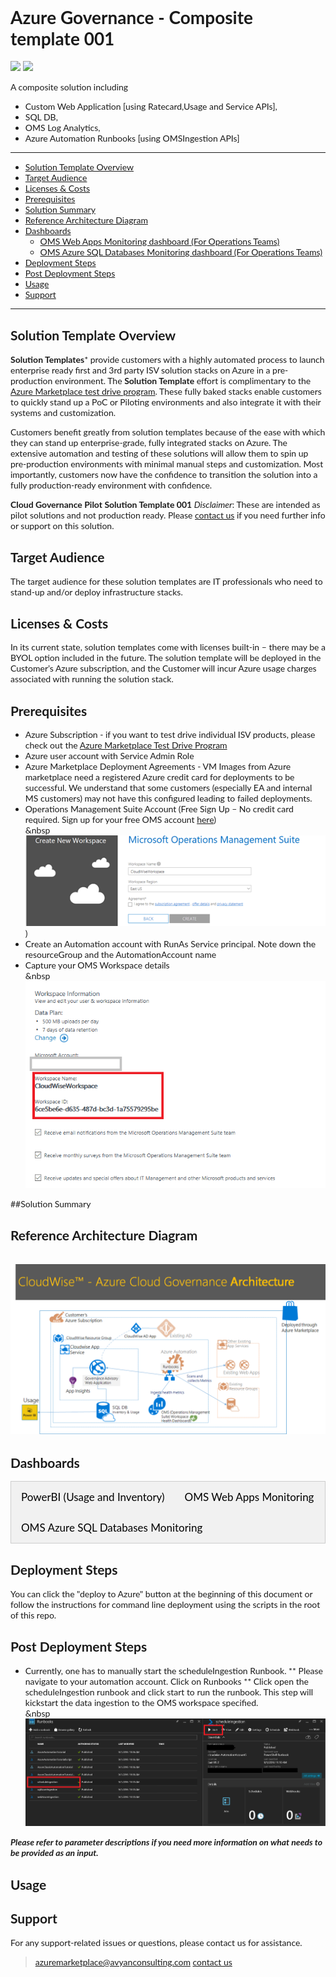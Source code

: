 <body>

<h1 style:"color:purple;"> Azure Governance - Composite template 001 </h1>

<a href="https://portal.azure.com/#create/Microsoft.Template/uri/https%3A%2F%2Fraw.githubusercontent.com%2FAvyanConsultingCorp%2Fazure-quickstart-templates%2Fmaster%2Fazure-governance-cloudwise%2Fazuredeploy.json" target="_blank"><img src="http://azuredeploy.net/deploybutton.png"/></a>
<a href="http://armviz.io/#/?load=https%3A%2F%2Fraw.githubusercontent.com%2FAvyanConsultingCorp%2Fazure-quickstart-templates%2Fmaster%2Fazure-governance-cloudwise%2Fazuredeploy.json" target="_blank"> <img src="http://armviz.io/visualizebutton.png"/></a>

A composite solution including 

 - Custom Web Application [using Ratecard,Usage and Service APIs], 
 - SQL DB, 
 - OMS Log Analytics, 
 - Azure Automation Runbooks [using OMSIngestion APIs] 

----------


<!-- TOC -->

- [Solution Template Overview](#solution-template-overview)
- [Target Audience](#target-audience)
- [Licenses & Costs](#licenses-costs)
- [Prerequisites](#prerequisites)
- [Solution Summary](#solution-summary)
- [Reference Architecture Diagram](#reference-architecture-diagram)
- [Dashboards](#dashboards)
    - [OMS Web Apps Monitoring dashboard (For Operations Teams)](#oms-web-apps-monitoring-dashboard-for-operations-teams)
    - [OMS Azure SQL Databases Monitoring dashboard (For Operations Teams)](#oms-azure-sql-databases-monitoring-dashboard-for-operations-teams)
- [Deployment Steps](#deployment-steps)
- [Post Deployment Steps](#post-deployment-steps)
- [Usage](#usage)
- [Support](#support)

<!-- /TOC -->


----------


<a name="overview"></a>
## Solution Template Overview  

**Solution Templates*** provide customers with a highly automated process to launch enterprise ready first and 3rd party ISV solution stacks on Azure in a pre-production environment. The **Solution Template** effort is complimentary to the [Azure Marketplace test drive program](https://azure.microsoft.com/en-us/marketplace/test-drives/). These fully baked stacks enable customers to quickly stand up a PoC or Piloting environments and also integrate it with their systems and customization.

Customers benefit greatly from solution templates because of the ease with which they can stand up enterprise-grade, fully integrated stacks on Azure. The extensive automation and testing of these solutions will allow them to spin up pre-production environments with minimal manual steps and customization.  Most importantly, customers now have the confidence to transition the solution into a fully production-ready environment with confidence.

**Cloud Governance Pilot Solution Template 001** 
*Disclaimer*: These are intended as pilot solutions and not production ready.
Please [contact us](mailto:azuremarketplace@avyanconsulting.com) if you need further info or support on this solution.


<a name="overview"></a>
## Target Audience
The target audience for these solution templates are IT professionals who need to stand-up and/or deploy infrastructure stacks.

## Licenses & Costs
In its current state, solution templates come with licenses built-in – there may be a BYOL option included in the future. The solution template will be deployed in the Customer’s Azure subscription, and the Customer will incur Azure usage charges associated with running the solution stack.


<a name="prereqs"></a>
## Prerequisites
* Azure Subscription - if you want to test drive individual ISV products, please check out the [Azure Marketplace Test Drive Program ](https://azure.microsoft.com/en-us/marketplace/test-drives/)
* Azure user account with Service Admin Role
* Azure Marketplace Deployment Agreements - VM Images from Azure marketplace need a registered Azure credit card for deployments to be successful. We understand that some customers (especially EA and internal MS customers) may not have this configured leading to failed deployments.   
* Operations Management Suite Account (Free Sign Up – No credit card required. Sign up for your free OMS account [here](https://www.microsoft.com/en-us/cloud-platform/operations-management-suite))
    <br/> &nbsp ![](images/CreateOMSWorkspace.png))
* Create an Automation account with RunAs Service principal. Note down the resourceGroup and the AutomationAccount name
* Capture your OMS Workspace details <br/> &nbsp ![](images/CaptureWorkspaceInformation.png)
 
##Solution Summary

 
<a name="refarch"></a>
## Reference Architecture Diagram
<br/> ![[](images/CloudWiseArchitecture.png)](images/CloudWiseArchitecture.png)

<a name="dashboards"></a>
## Dashboards
<ul class="tab">
  <li><a href="#" class="tablinks" onclick="openCity(event, 'PowerBI')">PowerBI  (Usage and Inventory)</a></li>
  <li><a href="#" class="tablinks" onclick="openCity(event, 'OMSWebApp')">OMS Web Apps Monitoring </a></li>
  <li><a href="#" class="tablinks" onclick="openCity(event, 'OMSSQLDB')">OMS Azure SQL Databases Monitoring </a></li>
</ul>

<div id="PowerBI" class="tabcontent">
  ### PowerBI Dashboard (for IT Managers and Business Decision makers)
</div>

<div id="OMSWebApp" class="tabcontent">
### OMS Web Apps Monitoring dashboard (For Operations Teams)
<br/> ![](images/WebAppPaaS.png)
</div>

<div id="OMSSQLDB" class="tabcontent">
### OMS Azure SQL Databases Monitoring dashboard (For Operations Teams)
<br/> &nbsp ![](images/SQLAzurePaaS.png)
</div>







## Deployment Steps
You can click the "deploy to Azure" button at the beginning of this document or follow the instructions for command line deployment using the scripts in the root of this repo.

## Post Deployment Steps
* Currently, one has to manually start the scheduleIngestion Runbook. 
** Please navigate to your automation account. Click on Runbooks
** Click open the scheduleIngestion runbook and click start to run the runbook. This step will kickstart the data ingestion to the OMS workspace specified.
    <br/> &nbsp ![](images/StartIngestionRunbook.png)


***Please refer to parameter descriptions if you need more information on what needs to be provided as an input.***


## Usage



## Support
For any support-related issues or questions, please contact us for assistance.

> azuremarketplace@avyanconsulting.com [contact us](mailto:azuremarketplace@avyanconsulting.com) 


</body>

<style>
body {font-family: "Lato", sans-serif;}

ul.tab {
    list-style-type: none;
    margin: 0;
    padding: 0;
    overflow: hidden;
    border: 1px solid #ccc;
    background-color: #f1f1f1;
}

/* Float the list items side by side */
ul.tab li {float: left;}

/* Style the links inside the list items */
ul.tab li a {
    display: inline-block;
    color: black;
    text-align: center;
    padding: 14px 16px;
    text-decoration: none;
    transition: 0.3s;
    font-size: 17px;
}

/* Change background color of links on hover */
ul.tab li a:hover {
    background-color: #ddd;
}

/* Create an active/current tablink class */
ul.tab li a:focus, .active {
    background-color: #ccc;
}

/* Style the tab content */
.tabcontent {
    display: none;
    padding: 6px 12px;
    border: 1px solid #ccc;
    border-top: none;
}
</style>


<script>
function openCity(evt, cityName) {
    var i, tabcontent, tablinks;
    tabcontent = document.getElementsByClassName("tabcontent");
    for (i = 0; i < tabcontent.length; i++) {
        tabcontent[i].style.display = "none";
    }
    tablinks = document.getElementsByClassName("tablinks");
    for (i = 0; i < tablinks.length; i++) {
        tablinks[i].className = tablinks[i].className.replace(" active", "");
    }
    document.getElementById(cityName).style.display = "block";
    evt.currentTarget.className += " active";
}
</script>